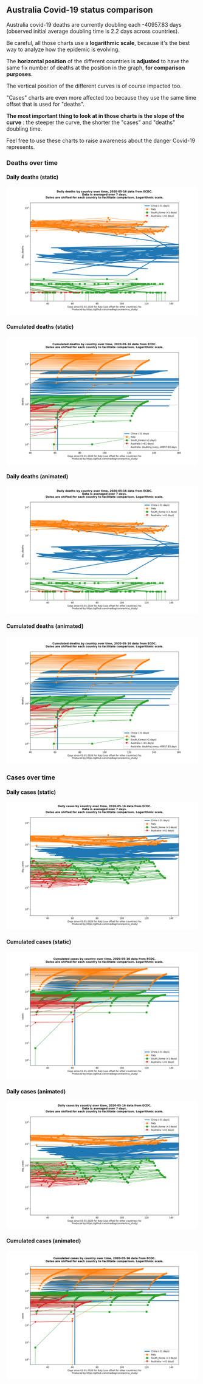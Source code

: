 ## Australia Covid-19 status comparison 

Australia covid-19 deaths are currently doubling each -40957.83 days (observed initial average doubling time is 2.2 days across countries).



Be careful, all those charts use a **logarithmic scale**, because it's the best way to analyze how the epidemic is evolving.
 
The **horizontal position** of the different countries is **adjusted** to have the same fix number of deaths at the position in the graph, **for comparison purposes**.

The vertical position of the different curves is of course impacted too.

"Cases" charts are even more affected too because they use the same time offset that is used for "deaths".

**The most important thing to look at in those charts is the slope of the curve** : the steeper the curve, the shorter the "cases" and "deaths" doubling time.

Feel free to use these charts to raise awareness about the danger Covid-19 represents. 


 
### Deaths over time
 
#### Daily deaths (static)
![Australia covid-19 daily deaths static chart](https://raw.githubusercontent.com/madlag/coronavirus_study/master/notebooks/graphs/2020-05-16/countries/Australia/2020-05-16_Australia_day_deaths.png "Australia covid-19 day_deaths static chart")   
 
#### Cumulated deaths (static)
![Australia covid-19 cumulated deaths static chart](https://raw.githubusercontent.com/madlag/coronavirus_study/master/notebooks/graphs/2020-05-16/countries/Australia/2020-05-16_Australia_deaths.png "Australia covid-19 deaths static chart")   
 
#### Daily deaths (animated)
![Australia covid-19 daily deaths animated chart](https://raw.githubusercontent.com/madlag/coronavirus_study/master/notebooks/graphs/2020-05-16/countries/Australia/2020-05-16_Australia_day_deaths.gif "Australia covid-19 day_deaths animated chart")   
 
#### Cumulated deaths (animated)
![Australia covid-19 cumulated deaths animated chart](https://raw.githubusercontent.com/madlag/coronavirus_study/master/notebooks/graphs/2020-05-16/countries/Australia/2020-05-16_Australia_deaths.gif "Australia covid-19 deaths animated chart")   

 
### Cases over time
 
#### Daily cases (static)
![Australia covid-19 daily cases static chart](https://raw.githubusercontent.com/madlag/coronavirus_study/master/notebooks/graphs/2020-05-16/countries/Australia/2020-05-16_Australia_day_cases.png "Australia covid-19 day_cases static chart")   
 
#### Cumulated cases (static)
![Australia covid-19 cumulated cases static chart](https://raw.githubusercontent.com/madlag/coronavirus_study/master/notebooks/graphs/2020-05-16/countries/Australia/2020-05-16_Australia_cases.png "Australia covid-19 cases static chart")   
 
#### Daily cases (animated)
![Australia covid-19 daily cases animated chart](https://raw.githubusercontent.com/madlag/coronavirus_study/master/notebooks/graphs/2020-05-16/countries/Australia/2020-05-16_Australia_day_cases.gif "Australia covid-19 day_cases animated chart")   
 
#### Cumulated cases (animated)
![Australia covid-19 cumulated cases animated chart](https://raw.githubusercontent.com/madlag/coronavirus_study/master/notebooks/graphs/2020-05-16/countries/Australia/2020-05-16_Australia_cases.gif "Australia covid-19 cases animated chart")   

